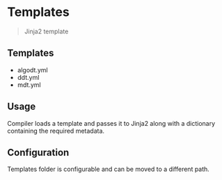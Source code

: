 # Templates
> Jinja2 template

## Templates
- algodt.yml
- ddt.yml
- mdt.yml

## Usage
Compiler loads a template and passes it to Jinja2 along with a dictionary containing the required metadata.

## Configuration
Templates folder is configurable and can be moved to a different path.